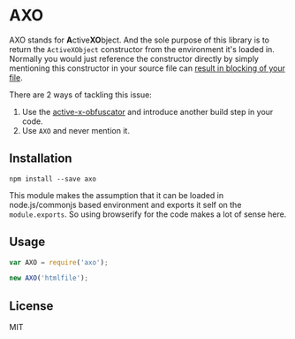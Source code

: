 # AXO

AXO stands for **A**ctive**XO**bject. And the sole purpose of this library is to
return the `ActiveXObject` constructor from the environment it's loaded in.
Normally you would just reference the constructor directly by simply mentioning
this constructor in your source file can [result in blocking of your
file](https://github.com/felixge/node-active-x-obfuscator#why).

There are 2 ways of tackling this issue:

1. Use the [active-x-obfuscator](https://github.com/felixge/node-active-x-obfuscator)
   and introduce another build step in your code.
2. Use `AXO` and never mention it.

## Installation

```
npm install --save axo
```

This module makes the assumption that it can be loaded in node.js/commonjs based
environment and exports it self on the `module.exports`. So using browserify for
the code makes a lot of sense here.

## Usage

```js
var AXO = require('axo');

new AXO('htmlfile');
```

## License

MIT
